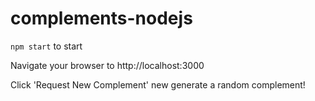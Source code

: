 # complements-nodejs

`npm start` to start

Navigate your browser to http://localhost:3000

Click 'Request New Complement' new generate a random complement!
